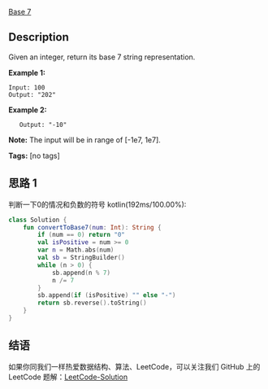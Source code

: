 [Base 7][title]

## Description

Given an integer, return its base 7 string representation.


**Example 1:**

```
Input: 100
Output: "202"
```

**Example 2:**

```Input: -7
   Output: "-10"
```

**Note:**
The input will be in range of [-1e7, 1e7].

**Tags:** [no tags]


## 思路 1
判断一下0的情况和负数的符号
kotlin(192ms/100.00%):
```kotlin
class Solution {
    fun convertToBase7(num: Int): String {
        if (num == 0) return "0"
        val isPositive = num >= 0
        var n = Math.abs(num)
        val sb = StringBuilder()
        while (n > 0) {
            sb.append(n % 7)
            n /= 7
        }
        sb.append(if (isPositive) "" else "-")
        return sb.reverse().toString()
    }
}
```

## 结语
   
如果你同我们一样热爱数据结构、算法、LeetCode，可以关注我们 GitHub 上的 LeetCode 题解：[LeetCode-Solution][ls]

[title]: https://leetcode.com/problems/base-7/description/
[ls]: https://github.com/RichCodersAndMe/LeetCode-Solution